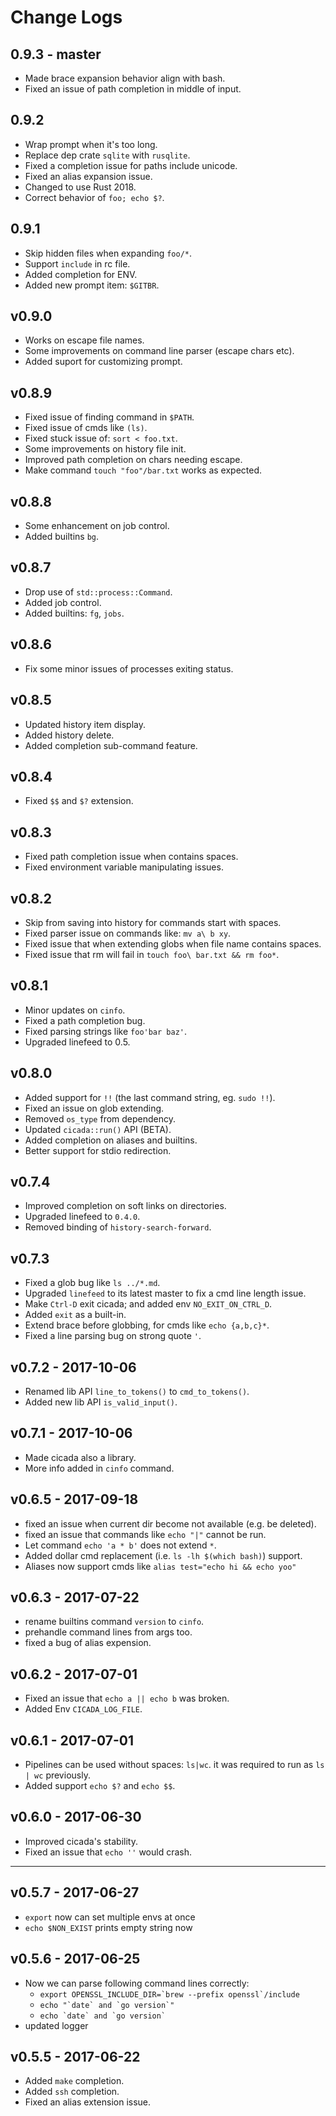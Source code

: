 # Change Logs

## 0.9.3 - master

- Made brace expansion behavior align with bash.
- Fixed an issue of path completion in middle of input.

## 0.9.2

- Wrap prompt when it's too long.
- Replace dep crate `sqlite` with `rusqlite`.
- Fixed a completion issue for paths include unicode.
- Fixed an alias expansion issue.
- Changed to use Rust 2018.
- Correct behavior of `foo; echo $?`.

## 0.9.1

- Skip hidden files when expanding `foo/*`.
- Support `include` in rc file.
- Added completion for ENV.
- Added new prompt item: `$GITBR`.

## v0.9.0

- Works on escape file names.
- Some improvements on command line parser (escape chars etc).
- Added suport for customizing prompt.

## v0.8.9

- Fixed issue of finding command in `$PATH`.
- Fixed issue of cmds like `(ls)`.
- Fixed stuck issue of: `sort < foo.txt`.
- Some improvements on history file init.
- Improved path completion on chars needing escape.
- Make command `touch "foo"/bar.txt` works as expected.

## v0.8.8

- Some enhancement on job control.
- Added builtins `bg`.

## v0.8.7

- Drop use of `std::process::Command`.
- Added job control.
- Added builtins: `fg`, `jobs`.

## v0.8.6

- Fix some minor issues of processes exiting status.

## v0.8.5

- Updated history item display.
- Added history delete.
- Added completion sub-command feature.

## v0.8.4

- Fixed `$$` and `$?` extension.

## v0.8.3

- Fixed path completion issue when contains spaces.
- Fixed environment variable manipulating issues.

## v0.8.2

- Skip from saving into history for commands start with spaces.
- Fixed parser issue on commands like: `mv a\ b xy`.
- Fixed issue that when extending globs when file name contains spaces.
- Fixed issue that rm will fail in `touch foo\ bar.txt && rm foo*`.

## v0.8.1

- Minor updates on `cinfo`.
- Fixed a path completion bug.
- Fixed parsing strings like `foo'bar baz'`.
- Upgraded linefeed to 0.5.

## v0.8.0

- Added support for `!!` (the last command string, eg. `sudo !!`).
- Fixed an issue on glob extending.
- Removed `os_type` from dependency.
- Updated `cicada::run()` API (BETA).
- Added completion on aliases and builtins.
- Better support for stdio redirection.

## v0.7.4

- Improved completion on soft links on directories.
- Upgraded linefeed to `0.4.0`.
- Removed binding of `history-search-forward`.

## v0.7.3

- Fixed a glob bug like `ls ../*.md`.
- Upgraded `linefeed` to its latest master to fix a cmd line length issue.
- Make `Ctrl-D` exit cicada; and added env `NO_EXIT_ON_CTRL_D`.
- Added `exit` as a built-in.
- Extend brace before globbing, for cmds like `echo {a,b,c}*`.
- Fixed a line parsing bug on strong quote `'`.

## v0.7.2 - 2017-10-06

- Renamed lib API `line_to_tokens()` to `cmd_to_tokens()`.
- Added new lib API `is_valid_input()`.

## v0.7.1 - 2017-10-06

- Made cicada also a library.
- More info added in `cinfo` command.

## v0.6.5 - 2017-09-18

- fixed an issue when current dir become not available (e.g. be deleted).
- fixed an issue that commands like `echo "|"` cannot be run.
- Let command `echo 'a * b'` does not extend `*`.
- Added dollar cmd replacement (i.e. `ls -lh $(which bash)`) support.
- Aliases now support cmds like `alias test="echo hi && echo yoo"`

## v0.6.3 - 2017-07-22

- rename builtins command `version` to `cinfo`.
- prehandle command lines from args too.
- fixed a bug of alias expension.

## v0.6.2 - 2017-07-01

- Fixed an issue that `echo a || echo b` was broken.
- Added Env `CICADA_LOG_FILE`.

## v0.6.1 - 2017-07-01

- Pipelines can be used without spaces: `ls|wc`. it was required to run as
  `ls | wc` previously.
- Added support `echo $?` and `echo $$`.

## v0.6.0 - 2017-06-30

- Improved cicada's stability.
- Fixed an issue that `echo ''` would crash.


-------------------------------------------


## v0.5.7 - 2017-06-27

- `export` now can set multiple envs at once
- `echo $NON_EXIST` prints empty string now

## v0.5.6 - 2017-06-25

- Now we can parse following command lines correctly:
    - ``` export OPENSSL_INCLUDE_DIR=`brew --prefix openssl`/include ```
    - ``` echo "`date` and `go version`" ```
    - ``` echo `date` and `go version` ```
- updated logger

## v0.5.5 - 2017-06-22

- Added `make` completion.
- Added `ssh` completion.
- Fixed an alias extension issue.
